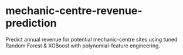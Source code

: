 # mechanic-centre-revenue-prediction
Predict annual revenue for potential mechanic-centre sites using tuned Random Forest &amp; XGBoost with polynomial-feature engineering.
